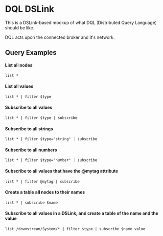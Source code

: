 # DQL DSLink

This is a DSLink-based mockup of what DQL (Distributed Query Language) should be like.

DQL acts upon the connected broker and it's network.

## Query Examples

#### List all nodes

```
list *
```

#### List all values

```
list * | filter $type
```

#### Subscribe to all values

```
list * | filter $type | subscribe
```

#### Subscribe to all strings

```
list * | filter $type="string" | subscribe
```

#### Subscribe to all numbers

```
list * | filter $type="number" | subscribe
```

#### Subscribe to all values that have the @mytag attribute

```
list * | filter @mytag | subscribe
```

#### Create a table all nodes to their names

```
list * | subscribe $name
```

#### Subscribe to all values in a DSLink, and create a table of the name and the value

```
list /downstream/System/* | filter $type | subscribe $name value
```
